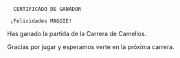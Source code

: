       CERTIFICADO DE GANADOR

     ¡Felicidades MAGGIE!

Has ganado la partida de la Carrera de Camellos.

Gracias por jugar y esperamos verte en la próxima carrera.
